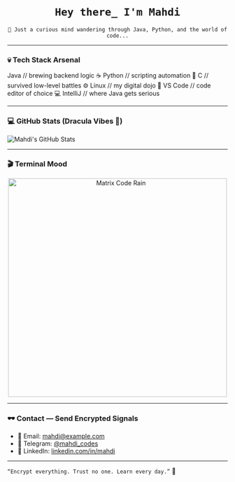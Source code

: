 <h1 align="center"><code>Hey there_ I'm Mahdi</code></h1>

<p align="center">
<code>🧠 Just a curious mind wandering through Java, Python, and the world of code...</code>
</p>

---

### 💀 Tech Stack Arsenal
Java        // brewing backend logic ☕
Python      // scripting automation 🐍
C           // survived low-level battles ⚙️
Linux       // my digital dojo 🐧
VS Code     // code editor of choice 💻
IntelliJ    // where Java gets serious 

---

### 💻 GitHub Stats (Dracula Vibes 🦇)

![Mahdi's GitHub Stats](https://github-readme-stats.vercel.app/api?username=mahdi&show_icons=true&theme=dracula)

---

### 🎬 Terminal Mood

<p align="center">
  <img src="https://media.giphy.com/media/TqiwHbFBaZ4ti/giphy.gif" alt="Matrix Code Rain" width="500"/>
</p>

---

### 🕶️ Contact — Send Encrypted Signals

- 📧 Email: mahdi@example.com  
- 📡 Telegram: [@mahdi_codes](https://t.me/mahdi_codes)  
- 🧩 LinkedIn: [linkedin.com/in/mahdi](https://linkedin.com/in/mahdi)

---

<code>“Encrypt everything. Trust no one. Learn every day.”</code> 🧬
